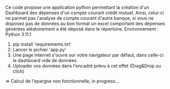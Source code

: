 Ce code propose une application python permettant la création d'un Dashboard des dépenses d'un compte courant crédit mutuel. 
Ainsi, celui-ci ne parmet pas l'analyse de compte courant d'autre banque, si vous ne disposez pas de données au bon format un excel comportant des dépenses générées aléatoirement a été déposé dans le répertoire. 
Environnement : Python 3.11.1
  1. pip install 'requirements.txt'
  2. Lancer le pichier 'app.py'
  3. Une page internet s'ouvre sur votre navigateur par défaut, dans celle-ci le dashboard vide de données.
  4. Uploader vos données dans l'encadré prévu à cet effet (Drag&Drop ou click)

=> Calcul de l'epargne non fonctionnelle, in progress...
